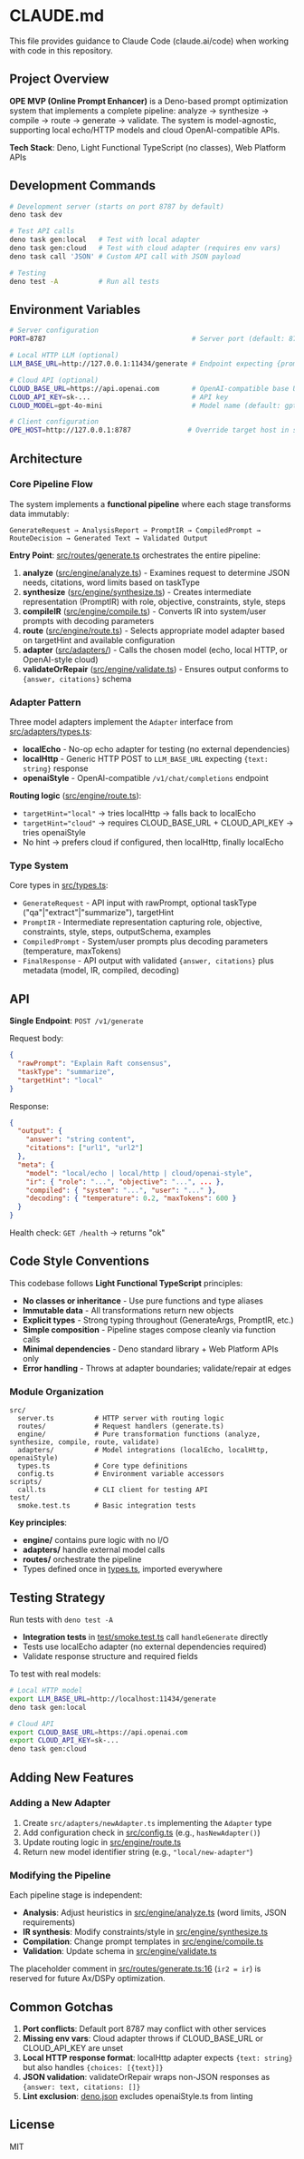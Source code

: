 # CLAUDE.md

This file provides guidance to Claude Code (claude.ai/code) when working with code in this repository.

## Project Overview

**OPE MVP (Online Prompt Enhancer)** is a Deno-based prompt optimization system that implements a complete pipeline: analyze → synthesize → compile → route → generate → validate. The system is model-agnostic, supporting local echo/HTTP models and cloud OpenAI-compatible APIs.

**Tech Stack**: Deno, Light Functional TypeScript (no classes), Web Platform APIs

## Development Commands

```bash
# Development server (starts on port 8787 by default)
deno task dev

# Test API calls
deno task gen:local   # Test with local adapter
deno task gen:cloud   # Test with cloud adapter (requires env vars)
deno task call 'JSON' # Custom API call with JSON payload

# Testing
deno test -A          # Run all tests
```

## Environment Variables

```bash
# Server configuration
PORT=8787                                    # Server port (default: 8787)

# Local HTTP LLM (optional)
LLM_BASE_URL=http://127.0.0.1:11434/generate # Endpoint expecting {prompt, max_tokens, temperature}

# Cloud API (optional)
CLOUD_BASE_URL=https://api.openai.com        # OpenAI-compatible base URL
CLOUD_API_KEY=sk-...                         # API key
CLOUD_MODEL=gpt-4o-mini                      # Model name (default: gpt-4o-mini)

# Client configuration
OPE_HOST=http://127.0.0.1:8787              # Override target host in scripts/call.ts
```

## Architecture

### Core Pipeline Flow

The system implements a **functional pipeline** where each stage transforms data immutably:

```
GenerateRequest → AnalysisReport → PromptIR → CompiledPrompt → RouteDecision → Generated Text → Validated Output
```

**Entry Point**: [src/routes/generate.ts](src/routes/generate.ts) orchestrates the entire pipeline:

1. **analyze** ([src/engine/analyze.ts](src/engine/analyze.ts)) - Examines request to determine JSON needs, citations, word limits based on taskType
2. **synthesize** ([src/engine/synthesize.ts](src/engine/synthesize.ts)) - Creates intermediate representation (PromptIR) with role, objective, constraints, style, steps
3. **compileIR** ([src/engine/compile.ts](src/engine/compile.ts)) - Converts IR into system/user prompts with decoding parameters
4. **route** ([src/engine/route.ts](src/engine/route.ts)) - Selects appropriate model adapter based on targetHint and available configuration
5. **adapter** ([src/adapters/](src/adapters/)) - Calls the chosen model (echo, local HTTP, or OpenAI-style cloud)
6. **validateOrRepair** ([src/engine/validate.ts](src/engine/validate.ts)) - Ensures output conforms to `{answer, citations}` schema

### Adapter Pattern

Three model adapters implement the `Adapter` interface from [src/adapters/types.ts](src/adapters/types.ts):

- **localEcho** - No-op echo adapter for testing (no external dependencies)
- **localHttp** - Generic HTTP POST to `LLM_BASE_URL` expecting `{text: string}` response
- **openaiStyle** - OpenAI-compatible `/v1/chat/completions` endpoint

**Routing logic** ([src/engine/route.ts](src/engine/route.ts)):
- `targetHint="local"` → tries localHttp → falls back to localEcho
- `targetHint="cloud"` → requires CLOUD_BASE_URL + CLOUD_API_KEY → tries openaiStyle
- No hint → prefers cloud if configured, then localHttp, finally localEcho

### Type System

Core types in [src/types.ts](src/types.ts):

- `GenerateRequest` - API input with rawPrompt, optional taskType ("qa"|"extract"|"summarize"), targetHint
- `PromptIR` - Intermediate representation capturing role, objective, constraints, style, steps, outputSchema, examples
- `CompiledPrompt` - System/user prompts plus decoding parameters (temperature, maxTokens)
- `FinalResponse` - API output with validated `{answer, citations}` plus metadata (model, IR, compiled, decoding)

## API

**Single Endpoint**: `POST /v1/generate`

Request body:
```json
{
  "rawPrompt": "Explain Raft consensus",
  "taskType": "summarize",
  "targetHint": "local"
}
```

Response:
```json
{
  "output": {
    "answer": "string content",
    "citations": ["url1", "url2"]
  },
  "meta": {
    "model": "local/echo | local/http | cloud/openai-style",
    "ir": { "role": "...", "objective": "...", ... },
    "compiled": { "system": "...", "user": "..." },
    "decoding": { "temperature": 0.2, "maxTokens": 600 }
  }
}
```

Health check: `GET /health` → returns "ok"

## Code Style Conventions

This codebase follows **Light Functional TypeScript** principles:

- **No classes or inheritance** - Use pure functions and type aliases
- **Immutable data** - All transformations return new objects
- **Explicit types** - Strong typing throughout (GenerateArgs, PromptIR, etc.)
- **Simple composition** - Pipeline stages compose cleanly via function calls
- **Minimal dependencies** - Deno standard library + Web Platform APIs only
- **Error handling** - Throws at adapter boundaries; validate/repair at edges

### Module Organization

```
src/
  server.ts          # HTTP server with routing logic
  routes/            # Request handlers (generate.ts)
  engine/            # Pure transformation functions (analyze, synthesize, compile, route, validate)
  adapters/          # Model integrations (localEcho, localHttp, openaiStyle)
  types.ts           # Core type definitions
  config.ts          # Environment variable accessors
scripts/
  call.ts            # CLI client for testing API
test/
  smoke.test.ts      # Basic integration tests
```

**Key principles**:
- **engine/** contains pure logic with no I/O
- **adapters/** handle external model calls
- **routes/** orchestrate the pipeline
- Types defined once in [types.ts](src/types.ts), imported everywhere

## Testing Strategy

Run tests with `deno test -A`

- **Integration tests** in [test/smoke.test.ts](test/smoke.test.ts) call `handleGenerate` directly
- Tests use localEcho adapter (no external dependencies required)
- Validate response structure and required fields

To test with real models:
```bash
# Local HTTP model
export LLM_BASE_URL=http://localhost:11434/generate
deno task gen:local

# Cloud API
export CLOUD_BASE_URL=https://api.openai.com
export CLOUD_API_KEY=sk-...
deno task gen:cloud
```

## Adding New Features

### Adding a New Adapter

1. Create `src/adapters/newAdapter.ts` implementing the `Adapter` type
2. Add configuration check in [src/config.ts](src/config.ts) (e.g., `hasNewAdapter()`)
3. Update routing logic in [src/engine/route.ts](src/engine/route.ts)
4. Return new model identifier string (e.g., `"local/new-adapter"`)

### Modifying the Pipeline

Each pipeline stage is independent:
- **Analysis**: Adjust heuristics in [src/engine/analyze.ts](src/engine/analyze.ts) (word limits, JSON requirements)
- **IR synthesis**: Modify constraints/style in [src/engine/synthesize.ts](src/engine/synthesize.ts)
- **Compilation**: Change prompt templates in [src/engine/compile.ts](src/engine/compile.ts)
- **Validation**: Update schema in [src/engine/validate.ts](src/engine/validate.ts)

The placeholder comment in [src/routes/generate.ts:16](src/routes/generate.ts#L16) (`ir2 = ir`) is reserved for future Ax/DSPy optimization.

## Common Gotchas

1. **Port conflicts**: Default port 8787 may conflict with other services
2. **Missing env vars**: Cloud adapter throws if CLOUD_BASE_URL or CLOUD_API_KEY are unset
3. **Local HTTP response format**: localHttp adapter expects `{text: string}` but also handles `{choices: [{text}]}`
4. **JSON validation**: validateOrRepair wraps non-JSON responses as `{answer: text, citations: []}`
5. **Lint exclusion**: [deno.json](deno.json) excludes openaiStyle.ts from linting

## License

MIT
